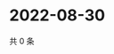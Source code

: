 # 2022-08-30

共 0 条

<!-- BEGIN WEIBO -->
<!-- 最后更新时间 Tue Aug 30 2022 01:21:33 GMT+0800 (China Standard Time) -->

<!-- END WEIBO -->
